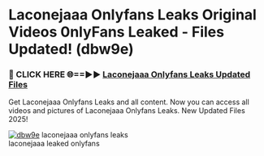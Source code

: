 # Laconejaaa Onlyfans Leaks Original Videos 0nlyFans Leaked - Files Updated! (dbw9e)

<h3>🔴 CLICK HERE 🌐==►► <a href="https://tinyurl.com/x26r9saj" rel="nofollow">Laconejaaa Onlyfans Leaks Updated Files</a></h3>

Get Laconejaaa Onlyfans Leaks and all content. Now you can access all videos and pictures of Laconejaaa Onlyfans Leaks. New Updated Files 2025!

[![dbw9e](https://i.imgur.com/LkgZPqh.gif)](https://tinyurl.com/x26r9saj)
laconejaaa onlyfans leaks<br>
laconejaaa leaked onlyfans